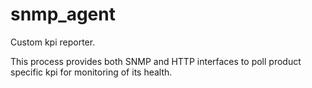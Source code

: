 # snmp_agent
Custom kpi reporter.

This process provides both SNMP and HTTP interfaces to poll product specific kpi for monitoring of its health.
